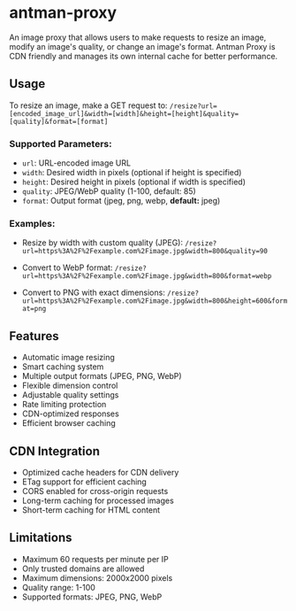 # antman-proxy

An image proxy that allows users to make requests to resize an image, modify an image's quality, or change an image's format.
Antman Proxy is CDN friendly and manages its own internal cache for better performance.

## Usage

To resize an image, make a GET request to: `/resize?url=[encoded_image_url]&width=[width]&height=[height]&quality=[quality]&format=[format]`

### Supported Parameters:
- `url`: URL-encoded image URL
- `width`: Desired width in pixels (optional if height is specified)
- `height`: Desired height in pixels (optional if width is specified)
- `quality`: JPEG/WebP quality (1-100, default: 85)
- `format`: Output format (jpeg, png, webp, **default:** jpeg)

### Examples:
- Resize by width with custom quality (JPEG):
`/resize?url=https%3A%2F%2Fexample.com%2Fimage.jpg&width=800&quality=90`

- Convert to WebP format:
`/resize?url=https%3A%2F%2Fexample.com%2Fimage.jpg&width=800&format=webp`

- Convert to PNG with exact dimensions:
`/resize?url=https%3A%2F%2Fexample.com%2Fimage.jpg&width=800&height=600&format=png`

## Features
- Automatic image resizing
- Smart caching system
- Multiple output formats (JPEG, PNG, WebP)
- Flexible dimension control
- Adjustable quality settings
- Rate limiting protection
- CDN-optimized responses
- Efficient browser caching

## CDN Integration
- Optimized cache headers for CDN delivery
- ETag support for efficient caching
- CORS enabled for cross-origin requests
- Long-term caching for processed images
- Short-term caching for HTML content

## Limitations
- Maximum 60 requests per minute per IP
- Only trusted domains are allowed 
- Maximum dimensions: 2000x2000 pixels
- Quality range: 1-100
- Supported formats: JPEG, PNG, WebP